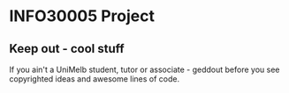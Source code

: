 INFO30005 Project
=========

Keep out - cool stuff
------------

If you ain't a UniMelb student, tutor or associate - geddout before you see copyrighted ideas and awesome lines of code.
